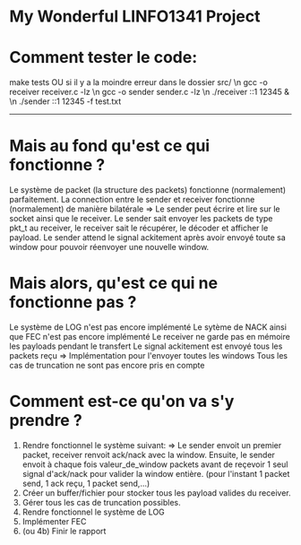 # My Wonderful LINFO1341 Project
# Comment tester le code: 
make tests
OU si il y a la moindre erreur
dans le dossier src/ \n 
gcc -o receiver receiver.c -lz \n
gcc -o sender sender.c -lz \n
./receiver ::1 12345 & \n
./sender ::1 12345 -f test.txt
 ___________________________________________

 # Mais au fond qu'est ce qui fonctionne ?

Le système de packet (la structure des packets) fonctionne (normalement) parfaitement.
La connection entre le sender et receiver fonctionne (normalement) de manière bilatérale
    => Le sender peut écrire et lire sur le socket ainsi que le receiver.
Le sender sait envoyer les packets de type pkt_t au receiver, le receiver sait le récupérer, le décoder et afficher le payload.
Le sender attend le signal ackitement après avoir envoyé toute sa window pour pouvoir réenvoyer une nouvelle window.

# Mais alors, qu'est ce qui ne fonctionne pas ?

Le système de LOG n'est pas encore implémenté
Le sytème de NACK ainsi que FEC n'est pas encore implémenté
Le receiver ne garde pas en mémoire les payloads pendant le transfert
Le signal ackitement est envoyé tous les packets reçu => Implémentation pour l'envoyer toutes les windows
Tous les cas de truncation ne sont pas encore pris en compte

# Comment est-ce qu'on va s'y prendre ?

1) Rendre fonctionnel le système suivant: 
    => Le sender envoit un premier packet, receiver renvoit ack/nack avec la window.
    Ensuite, le sender envoit à chaque fois valeur_de_window packets avant de reçevoir 1 seul signal d'ack/nack pour valider la window entière. (pour l'instant 1 packet send, 1 ack reçu, 1 packet send,...)
2) Créer un buffer/fichier pour stocker tous les payload valides du receiver.
3) Gérer tous les cas de truncation possibles.
4) Rendre fonctionnel le système de LOG
5) Implémenter FEC
6) (ou 4b) Finir le rapport